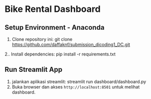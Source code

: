 # Bike Rental Dashboard
## Setup Environment - Anaconda
 1. Clone repository ini:
    git clone https://github.com/daffaknf/submission_dicoding1_DC.git
  
2.. Install dependencies:
    pip install -r requirements.txt

## Run Streamlit App
1. jalankan aplikasi streamlit:
streamlit run dashboard/dashboard.py
2. Buka browser dan akses `http://localhost:8501` untuk melihat dashboard.
